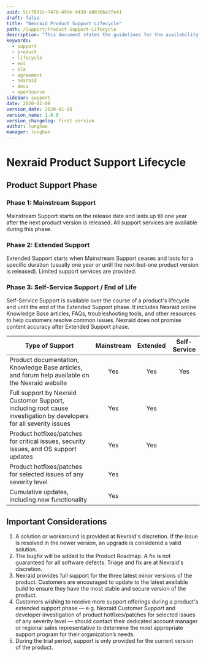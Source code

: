 ```yaml
---
uuid: 5cc7031c-747b-49de-9438-a88366e2fe41
draft: false
title: "Nexraid Product Support Lifecycle"
path: /Support/Product-Support-Lifecycle
description: "This document states the guidelines for the availability and level of support during the life of a product under an active maintenance agreement."
keywords: 
  - support
  - product
  - lifecycle
  - eol
  - sla
  - agreement
  - nexraid
  - docs
  - openSource
sidebar: support
date: 2020-01-08
version_date: 2020-01-08
version_name: 1.0.0
version_changelog: First version
author: lunghao
manager: lunghao
---
```


# Nexraid Product Support Lifecycle
## Product Support Phase
### Phase 1: Mainstream Support
Mainstream Support starts on the release date and lasts up till one year after the next product version is released. All support services are available during this phase.

### Phase 2: Extended Support
Extended Support starts when Mainstream Support ceases and lasts for a specific duration (usually one year or until the next-but-one product version is released). Limited support services are provided.

### Phase 3: Self-Service Support / End of Life
Self-Service Support is available over the course of a product's lifecycle and until the end of the Extended Support phase. It includes Nexraid online Knowledge Base articles, FAQs, troubleshooting tools, and other resources to help customers resolve common issues. Nexraid does not promise content accuracy after Extended Support phase.

| Type of Support                                                                                                    | Mainstream | Extended | Self-Service |
|--------------------------------------------------------------------------------------------------------------------|:----------:|:--------:|:------------:|
| Product documentation, Knowledge Base articles, and forum help available on the Nexraid website                    | Yes        | Yes      | Yes          |
| Full support by Nexraid Customer Support, including root cause investigation by developers for all severity issues | Yes        | Yes      |              |
| Product hotfixes/patches for critical issues, security issues, and OS support updates                              | Yes        | Yes      |              |
| Product hotfixes/patches for selected issues of any severity level                                                 | Yes        |          |              |
| Cumulative updates, including new functionality                                                                    | Yes        |          |              |

## Important Considerations
1. A solution or workaround is provided at Nexraid's discretion. If the issue is resolved in the newer version, an upgrade is considered a valid solution.
2. The bugfix will be added to the Product Roadmap. A fix is not guaranteed for all software defects. Triage and fix are at Nexraid's discretion.
3. Nexraid provides full support for the three latest minor versions of the product. Customers are encouraged to update to the latest available build to ensure they have the most stable and secure version of the product.
4. Customers wishing to receive more support offerings during a product's extended support phase — e.g. Nexraid Customer Support and developer investigation of product hotfixes/patches for selected issues of any severity level — should contact their dedicated account manager or regional sales representative to determine the most appropriate support program for their organization’s needs.
5. During the trial period, support is only provided for the current version of the product.
